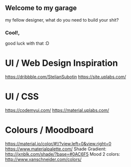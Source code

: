 ## Welcome to my garage
my fellow designer, what do you need to build your shit?

### Cool!,
good luck with that :D

# UI / Web Design Inspiration
https://dribbble.com/StelianSubotin
https://site.uplabs.com/

# UI / CSS
https://codemyui.com/
https://material.uplabs.com/

# Colours / Moodboard
https://material.io/color/#!/?view.left=0&view.right=0
https://www.materialpalette.com/
Shade Gradient: http://jxnblk.com/shade/?base=#0AC6F5
Mood 2 colors: http://www.vanschneider.com/colors/

